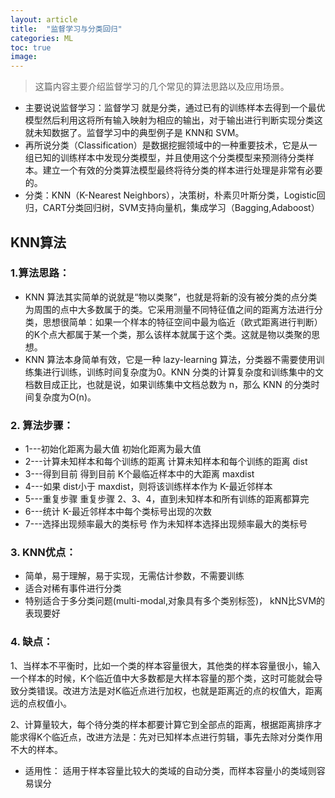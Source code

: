 ```yaml
---
layout: article
title:  "监督学习与分类回归"
categories: ML
toc: true
image:
---
```


> 这篇内容主要介绍监督学习的几个常见的算法思路以及应用场景。

* 主要说说监督学习：监督学习 就是分类，通过已有的训练样本去得到一个最优模型然后利用这将所有输入映射为相应的输出，对于输出进行判断实现分类这就未知数据了。监督学习中的典型例子是 KNN和 SVM。
* 再所说分类（Classification）是数据挖掘领域中的一种重要技术，它是从一组已知的训练样本中发现分类模型，并且使用这个分类模型来预测待分类样本。建立一个有效的分类算法模型最终将待分类的样本进行处理是非常有必要的。
* 分类：KNN（K-Nearest Neighbors），决策树，朴素贝叶斯分类，Logistic回归，CART分类回归树，SVM支持向量机，集成学习（Bagging,Adaboost）
## KNN算法
### 1.算法思路：
* KNN 算法其实简单的说就是“物以类聚”，也就是将新的没有被分类的点分类为周围的点中大多数属于的类。它采用测量不同特征值之间的距离方法进行分类，思想很简单：如果一个样本的特征空间中最为临近（欧式距离进行判断）的K个点大都属于某一个类，那么该样本就属于这个类。这就是物以类聚的思想。
* KNN 算法本身简单有效，它是一种 lazy-learning 算法，分类器不需要使用训练集进行训练，训练时间复杂度为0。KNN 分类的计算复杂度和训练集中的文档数目成正比，也就是说，如果训练集中文档总数为 n，那么 KNN 的分类时间复杂度为O(n)。
### 2. 算法步骤：
* 1---初始化距离为最大值 初始化距离为最大值
* 2---计算未知样本和每个训练的距离 计算未知样本和每个训练的距离 dist
* 3---得到目前 得到目前 K个最临近样本中的大距离 maxdist
* 4---如果 dist小于 maxdist，则将该训练样本作为 K-最近邻样本
* 5---重复步骤 重复步骤 2、3、4，直到未知样本和所有训练的距离都算完
* 6---统计 K-最近邻样本中每个类标号出现的次数
* 7---选择出现频率最大的类标号 作为未知样本选择出现频率最大的类标号

### 3. KNN优点：
* 简单，易于理解，易于实现，无需估计参数，不需要训练
* 适合对稀有事件进行分类
* 特别适合于多分类问题(multi-modal,对象具有多个类别标签)， kNN比SVM的表现要好
### 4. 缺点：
1、当样本不平衡时，比如一个类的样本容量很大，其他类的样本容量很小，输入一个样本的时候，K个临近值中大多数都是大样本容量的那个类，这时可能就会导致分类错误。改进方法是对K临近点进行加权，也就是距离近的点的权值大，距离远的点权值小。

2、计算量较大，每个待分类的样本都要计算它到全部点的距离，根据距离排序才能求得K个临近点，改进方法是：先对已知样本点进行剪辑，事先去除对分类作用不大的样本。
* 适用性：
适用于样本容量比较大的类域的自动分类，而样本容量小的类域则容易误分



